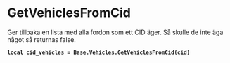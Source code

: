 # GetVehiclesFromCid

Ger tillbaka en lista med alla fordon som ett CID äger. Så skulle de inte äga något så returnas false.

<pre class="language-lua"><code class="lang-lua"><strong>local cid_vehicles = Base.Vehicles.GetVehiclesFromCid(cid)
</strong></code></pre>
